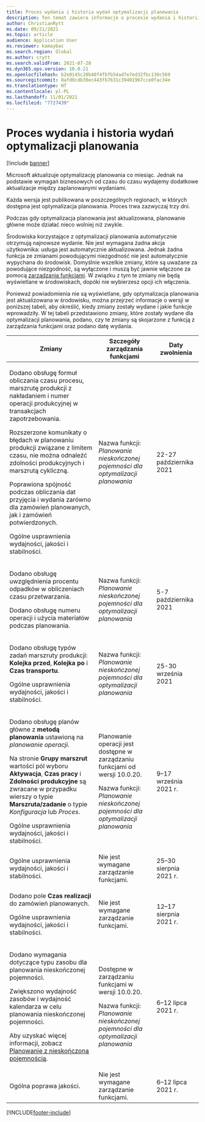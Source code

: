 ```yaml
---
title: Proces wydania i historia wydań optymalizacji planowania
description: Ten temat zawiera informacje o procesie wydania i historii wydań dla optymalizacji planowania.
author: ChristianRytt
ms.date: 09/21/2021
ms.topic: article
audience: Application User
ms.reviewer: kamaybac
ms.search.region: Global
ms.author: crytt
ms.search.validFrom: 2021-07-28
ms.dyn365.ops.version: 10.0.21
ms.openlocfilehash: b2e0145c28b40f4fbfb54ad7e7ed32fbc130c569
ms.sourcegitcommit: 8afd0cdb39ec443fb7631c39401967cce0fac34e
ms.translationtype: HT
ms.contentlocale: pl-PL
ms.lasthandoff: 11/01/2021
ms.locfileid: "7727439"
---
```

# <a name="planning-optimization-release-process-and-release-history"></a>Proces wydania i historia wydań optymalizacji planowania

[!include [banner](../../includes/banner.md)]

Microsoft aktualizuje optymalizację planowania co miesiąc. Jednak na podstawie wymagań biznesowych od czasu do czasu wydajemy dodatkowe aktualizacje między zaplanowanymi wydaniami.

Każda wersja jest publikowana w poszczególnych regionach, w których dostępna jest optymalizacja planowania. Proces trwa zazwyczaj trzy dni.

Podczas gdy optymalizacja planowania jest aktualizowana, planowanie główne może działać nieco wolniej niż zwykle.

Środowiska korzystające z optymalizacji planowania automatycznie otrzymują najnowsze wydanie. Nie jest wymagana żadna akcja użytkownika: usługa jest automatycznie aktualizowana. Jednak żadna funkcja ze zmianami powodującymi niezgodność nie jest automatycznie wypychana do środowisk. Domyślnie wszelkie zmiany, które są uważane za powodujące niezgodność, są wyłączone i muszą być jawnie włączone za pomocą [zarządzania funkcjami](../../../fin-ops-core/fin-ops/get-started/feature-management/feature-management-overview.md). W związku z tym te zmiany nie będą wyświetlane w środowiskach, dopóki nie wybierzesz opcji ich włączenia.

Ponieważ powiadomienia nie są wyświetlane, gdy optymalizacja planowania jest aktualizowana w środowisku, można przejrzeć informacje o wersji w poniższej tabeli, aby określić, kiedy zmiany zostały wydane i jakie funkcje wprowadziły. W tej tabeli przedstawiono zmiany, które zostały wydane dla optymalizacji planowania, podano, czy te zmiany są skojarzone z funkcją z zarządzania funkcjami oraz podano datę wydania.

| Zmiany | Szczegóły zarządzania funkcjami | Daty zwolnienia |
|---|---|---|
| <p>Dodano obsługę formuł obliczania czasu procesu, marszrutę produkcji z nakładaniem i numer operacji produkcyjnej w transakcjach zapotrzebowania.</p><p>Rozszerzone komunikaty o błędach w planowaniu produkcji związane z limitem czasu, nie można odnaleźć zdolności produkcyjnych i marszrutą cykliczną.</p><p>Poprawiona spójność podczas obliczania dat przyjęcia i wydania zarówno dla zamówień planowanych, jak i zamówień potwierdzonych.</p><p>Ogólne usprawnienia wydajności, jakości i stabilności. | Nazwa funkcji: *Planowanie nieskończonej pojemności dla optymalizacji planowania* | 22-27 października 2021 |
| <p>Dodano obsługę uwzględnienia procentu odpadków w obliczeniach czasu przetwarzania.</p><p>Dodano obsługę numeru operacji i użycia materiałów podczas planowania. | Nazwa funkcji: *Planowanie nieskończonej pojemności dla optymalizacji planowania* | 5-7 października 2021 |
| <p>Dodano obsługę typów zadań marszruty produkcji: **Kolejka przed**, **Kolejka po** i **Czas transportu**.</p><p>Ogólne usprawnienia wydajności, jakości i stabilności. | Nazwa funkcji: *Planowanie nieskończonej pojemności dla optymalizacji planowania* | 25-30 września 2021 |
| <p>Dodano obsługę planów główne z **metodą planowania** ustawioną na *planowanie operacji*.</p><p>Na stronie **Grupy marszrut** wartości pól wyboru **Aktywacja**, **Czas pracy** i **Zdolności produkcyjne** są zwracane w przypadku wierszy o typie **Marszruta/zadanie** o typie *Konfiguracja* lub *Proces*. </p><p>Ogólne usprawnienia wydajności, jakości i stabilności. | <p>Planowanie operacji jest dostępne w zarządzaniu funkcjami od wersji 10.0.20.</p><p>Nazwa funkcji: *Planowanie nieskończonej pojemności dla optymalizacji planowania*</p>  | 9–17 września 2021 r. |
| Ogólne usprawnienia wydajności, jakości i stabilności. | Nie jest wymagane zarządzanie funkcjami. | 25–30 sierpnia 2021 r. |
| <p>Dodano pole **Czas realizacji** do zamówień planowanych.</p><p>Ogólne usprawnienia wydajności, jakości i stabilności.</p> | Nie jest wymagane zarządzanie funkcjami. | 12–17 sierpnia 2021 r. |
| <p>Dodano wymagania dotyczące typu zasobu dla planowania nieskończonej pojemności.</p><p>Zwiększono wydajność zasobów i wydajność kalendarza w celu planowania nieskończonej pojemności.</p><p>Aby uzyskać więcej informacji, zobacz [Planowanie z nieskończoną pojemnością](infinite-capacity-planning.md). | <p>Dostępne w zarządzaniu funkcjami w wersji 10.0.20.</p><p>Nazwa funkcji: *Planowanie nieskończonej pojemności dla optymalizacji planowania*</p> | 6–12 lipca 2021 r. |
| Ogólna poprawa jakości. | Nie jest wymagane zarządzanie funkcjami. | 6–12 lipca 2021 r. |

[!INCLUDE[footer-include](../../../includes/footer-banner.md)]
